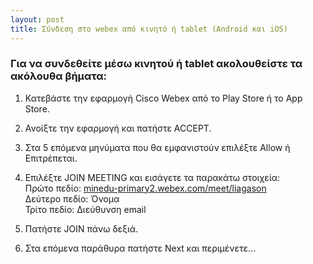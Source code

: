 ```yaml
---
layout: post
title: Σύνδεση στο webex από κινητό ή tablet (Android και iOS)
---
```


### Για να συνδεθείτε μέσω κινητού ή tablet ακολουθείστε τα ακόλουθα βήματα:

1. Κατεβάστε την εφαρμογή Cisco Webex από το Play Store ή το App Store.

2. Ανοίξτε την εφαρμογή και πατήστε ACCEPT.

3. Στα 5 επόμενα μηνύματα που θα εμφανιστούν επιλέξτε Allow ή Επιτρέπεται.

4. Επιλέξτε JOIN MEETING και εισάγετε τα παρακάτω στοιχεία:  
Πρώτο πεδίο: [minedu-primary2.webex.com/meet/liagason](https://minedu-primary2.webex.com/meet/liagason)  
Δεύτερο πεδίο: Όνομα  
Τρίτο πεδίο: Διεύθυνση email  

5. Πατήστε JOIN πάνω δεξιά.

6. Στα επόμενα παράθυρα πατήστε Next και περιμένετε...
